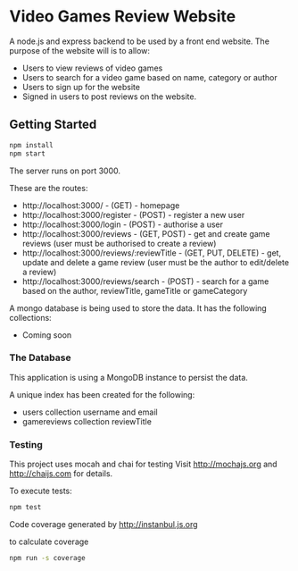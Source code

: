 # Video Games Review Website

A node.js and express backend to be used by a front end website. The purpose of the website will is to allow:

- Users to view reviews of video games
- Users to search for a video game based on name, category or author
- Users to sign up for the website
- Signed in users to post reviews on the website.

## Getting Started

```bash
npm install
npm start
```

The server runs on port 3000.

These are the routes:

- http://localhost:3000/ - (GET) - homepage
- http://localhost:3000/register - (POST) - register a new user
- http://localhost:3000/login - (POST) - authorise a user
- http://localhost:3000/reviews - (GET, POST) - get and create game reviews (user must be authorised to create a review)
- http://localhost:3000/reviews/:reviewTitle - (GET, PUT, DELETE) - get, update and delete a game review (user must be the author to edit/delete a review)
- http://localhost:3000/reviews/search - (POST) - search for a game based on the author, reviewTitle, gameTitle or gameCategory

A mongo database is being used to store the data. It has the following collections:

- Coming soon

### The Database

This application is using a MongoDB instance to persist the data.

A unique index has been created for the following:

- users collection username and email
- gamereviews collection reviewTitle

### Testing

This project uses mocah and chai for testing
Visit http://mochajs.org and http://chaijs.com for details.

To execute tests:

```bash
npm test
```

Code coverage generated by http://instanbul.js.org

to calculate coverage

```bash
npm run -s coverage
```
